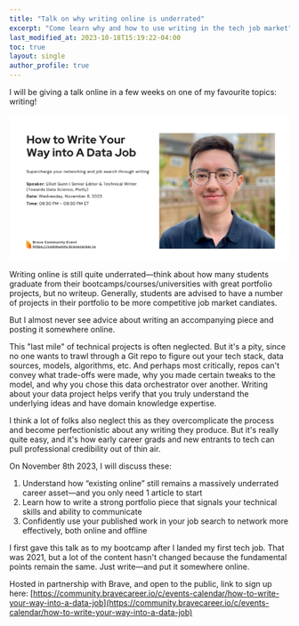 ```yaml
---
title: "Talk on why writing online is underrated"
excerpt: "Come learn why and how to use writing in the tech job market"
last_modified_at: 2023-10-18T15:19:22-04:00
toc: true
layout: single
author_profile: true
---
```

I will be giving a talk online in a few weeks on one of my favourite topics: writing!

![Brave Career event poster](../assets/images/elliot_event.png)

Writing online is still quite underrated—think about how many students graduate from their bootcamps/courses/universities with great portfolio projects, but no writeup. Generally, students are advised to have a number of projects in their portfolio to be more competitive job market candiates. 

But I almost never see advice about writing an accompanying piece and posting it somewhere online. 

This "last mile" of technical projects is often neglected. But it's a pity, since no one wants to trawl through a Git repo to figure out your tech stack, data sources, models, algorithms, etc. And perhaps most critically, repos can't convey what trade-offs were made, why you made certain tweaks to the model, and why you chose this data orchestrator over another. Writing about your data project helps verify that you truly understand the underlying ideas and have domain knowledge expertise. 

I think a lot of folks also neglect this as they overcomplicate the process and become perfectionistic about any writing they produce. But it's really quite easy, and it's how early career grads and new entrants to tech can pull professional credibility out of thin air. 

On November 8th 2023, I will discuss these:
1. Understand how “existing online” still remains a massively underrated career asset—and you only need 1 article to start
2. Learn how to write a strong portfolio piece that signals your technical skills and ability to communicate
3. Confidently use your published work in your job search to network more effectively, both online and offline

I first gave this talk as to my bootcamp after I landed my first tech job. That was 2021, but a lot of the content hasn't changed because the fundamental points remain the same. Just write—and put it somewhere online. 

Hosted in partnership with Brave, and open to the public, link to sign up here: [https://community.bravecareer.io/c/events-calendar/how-to-write-your-way-into-a-data-job](https://community.bravecareer.io/c/events-calendar/how-to-write-your-way-into-a-data-job)


